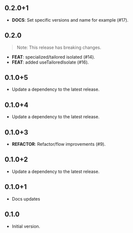 ## 0.2.0+1

 - **DOCS**: Set specific versions and name for example (#17).

## 0.2.0

> Note: This release has breaking changes.

 - **FEAT**: specialized/tailored isolated (#14).
 - **FEAT**: added useTailoredIsolate (#16).

## 0.1.0+5

 - Update a dependency to the latest release.

## 0.1.0+4

 - Update a dependency to the latest release.

## 0.1.0+3

 - **REFACTOR**: Refactor/flow improvements (#9).

## 0.1.0+2

 - Update a dependency to the latest release.

## 0.1.0+1

- Docs updates

## 0.1.0

- Initial version.

